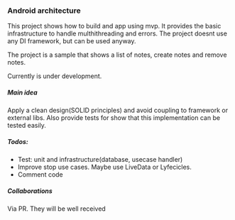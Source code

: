 ### Android architecture
This project shows how to build and app using mvp. It provides
the basic infrastructure to handle multhithreading and errors.
The project doesnt use any DI framework, but can be used anyway.

The project is a sample that shows a list of notes, create notes
and remove notes.

Currently is under development.

##### Main idea
Apply a clean design(SOLID principles) and avoid coupling to
framework or external libs. Also provide tests for show that this
implementation can be tested easily.

##### Todos:
*  Test: unit and infrastructure(database, usecase handler)
*  Improve stop use cases. Maybe use LiveData or Lyfecicles.
*  Comment code

##### Collaborations
Via PR. They will be well received
